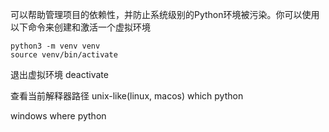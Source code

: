 可以帮助管理项目的依赖性，并防止系统级别的Python环境被污染。你可以使用以下命令来创建和激活一个虚拟环境

```
python3 -m venv venv
source venv/bin/activate
```
退出虚拟环境
deactivate

查看当前解释器路径
unix-like(linux, macos)
which python

windows
where python